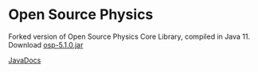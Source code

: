 Open Source Physics
===

Forked version of Open Source Physics Core Library, compiled in Java 11. Download [osp-5.1.0.jar](https://github.com/kjergens/osp-5.1.0/raw/master/jars/osp-5.1.0.jar)

[JavaDocs](https://kjergens.github.io/osp-5.1.0/out/html/index.html?overview-summary.html)
